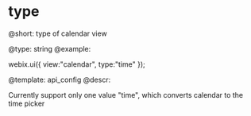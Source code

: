 type
=============

@short: type of calendar view
	

@type: string
@example:

webix.ui({
	view:"calendar",
    type:"time"
});

@template:	api_config
@descr:


Currently support only one value "time", which converts calendar to the time picker